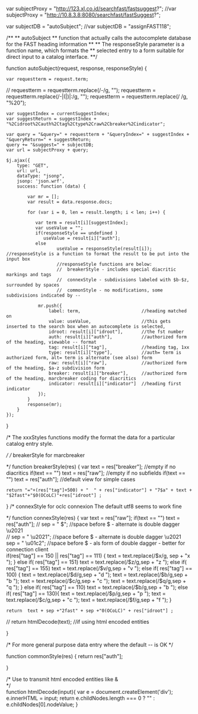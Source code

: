 var subjectProxy = "http://123.xl.co.id/searchfast/fastsuggest?";
//var subjectProxy = "http://10.8.3.8:8080/searchfast/fastSuggest?";

var subjectDB =  "autoSubject";
//var subjectDB =  "assignFAST118";

/**
**     autoSubject 
**        function that actually calls the autocomplete database for the FAST heading information
**
**        The responseStyle parameter is a function name, which formats the
**          selected entry to a form suitable for direct input to a catalog interface.
**/


function autoSubject(request, response, responseStyle) {

    var requestterm = request.term;

//    requestterm = requestterm.replace(/\-/g, "");
    requestterm = requestterm.replace(/\-|\(|\)|:/g, "");
    requestterm = requestterm.replace(/ /g, "%20");

    var suggestIndex = currentSuggestIndex;
    var suggestReturn = suggestIndex + "%2Cidroot%2Cauth%2Ctag%2Ctype%2Craw%2Cbreaker%2Cindicator";

    var query = "&query=" + requestterm + "&queryIndex=" + suggestIndex + "&queryReturn=" + suggestReturn;
    query += "&suggest=" + subjectDB;
    var url = subjectProxy + query;

    $j.ajax({
        type: "GET",
        url: url,
        dataType: "jsonp",
        jsonp: 'json.wrf',
        success: function (data) {

            var mr = [];
            var result = data.response.docs;

            for (var i = 0, len = result.length; i < len; i++) {
               
               var term = result[i][suggestIndex];
               var useValue = "";  
               if(responseStyle == undefined )
                  useValue = result[i]["auth"];
               else 
					   useValue = responseStyle(result[i]);  //responseStyle is a function to format the result to be put into the input box
					   //responseStyle functions are below:
					   //  breakerStyle - includes special diacritic markings and tags
					   //  connexStyle - subdivisions labeled with $b-$z, surrounded by spaces
					   //  commonStyle - no modifications, some subdivisions indicated by --
						
                mr.push({
                    label: term,                       //heading matched on 
                    value: useValue,                   //this gets inserted to the search box when an autocomplete is selected,
                    idroot: result[i]["idroot"],       //the fst number
                    auth: result[i]["auth"],           //authorized form of the heading, viewable -- format
                    tag: result[i]["tag"],             //heading tag, 1xx
                    type: result[i]["type"],           //auth= term is authorized form, alt= term is alternate (see also) form
                    raw: result[i]["raw"],             //authorized form of the heading, $a-z subdivision form
                    breaker: result[i]["breaker"],     //authorized form of the heading, marcbreaker coding for diacritics
                    indicator: result[i]["indicator"]  //heading first indicator 
                });
            }
            response(mr);
        }
    });
}



/*
  The xxxStyles functions modify the format the data for a particular 
  catalog entry style.
  
  */
/*
  breakerStyle for marcbreaker 
  
  */
function breakerStyle(res) {
   var text = res["breaker"];  //empty if no diacritics
   if(text == "") 
      text = res["raw"];       //empty if no subfields
   if(text == "") 
      text = res["auth"];      //default view for simple cases
     
	return "="+(res["tag"]+500) + "  " + res["indicator"] + "7$a" + text + "$2fast"+"$0(OCoLC)"+res["idroot"] ; 
   
}
/*
  connexStyle for oclc connexion
  The default utf8 seems to work fine
    
  */
function connexStyle(res) {
   var text = res["raw"];
    if(text == "") 
      text = res["auth"];
//   sep = " $"; //space before $ - alternate is double dagger  \u2021  
//   sep = " \u2021"; //space before $ - alternate is double dagger  \u2021  
   sep = " \u01c2"; //space before $ - als form of double dagger - better for connection client  
   if(res["tag"]  == 150 || res["tag"] == 111) {
	    text = text.replace(/\$x/g, sep + "x ");
	} else if(   res["tag"]  == 151)
	    text = text.replace(/\$z/g,sep + "z ");
	else if(   res["tag"]  == 155)
	    text = text.replace(/\$v/g,sep + "v ");
	else if(   res["tag"]  == 100) {
	    text = text.replace(/\$d/g,sep + "d ");
	    text = text.replace(/\$b/g,sep + "b ");
	    text = text.replace(/\$c/g,sep + "c ");
	    text = text.replace(/\$q/g,sep + "q ");
   }
	else if(   res["tag"]  == 110)
	    text = text.replace(/\$b/g,sep + "b ");
	else if(   res["tag"]  == 130){
	    text = text.replace(/\$p/g,sep + "p ");
	    text = text.replace(/\$c/g,sep + "c ");
	    text = text.replace(/\$f/g,sep + "f ");
      }
	 
	return  text + sep +"2fast" + sep +"0(OCoLC)" + res["idroot"] ;
// 	return htmlDecode(text);    //if using  html encoded entities
   
}

/*
  For more general purpose data entry where the default -- is OK
  */
  
function commonStyle(res) {
  return res["auth"]; 
   
}

/*
  Use to transmit html encoded entities like &amp;   
*/                     
function htmlDecode(input){
  var e = document.createElement('div');
  e.innerHTML = input;
  return e.childNodes.length === 0 ? "" : e.childNodes[0].nodeValue;
}

